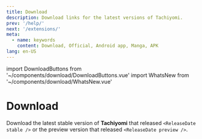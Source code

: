 ```yaml
---
title: Download
description: Download links for the latest versions of Tachiyomi.
prev: '/help/'
next: '/extensions/'
meta:
  - name: keywords
    content: Download, Official, Android app, Manga, APK
lang: en-US
---
```


import DownloadButtons from '~/components/download/DownloadButtons.vue'
import WhatsNew from '~/components/download/WhatsNew.vue'

# Download
Download the latest stable version of **Tachiyomi** that released `<ReleaseDate stable />` or the preview version that released `<ReleaseDate preview />`.

<DownloadButtons />

<WhatsNew />
